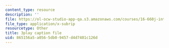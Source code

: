 ```yaml
---
content_type: resource
description: ''
file: https://ol-ocw-studio-app-qa.s3.amazonaws.com/courses/16-660j-introduction-to-lean-six-sigma-methods-january-iap-2012/865156a5a0565db09457d4d7401c126d_u3Umk_2PVuw.vtt
file_type: application/x-subrip
resourcetype: Other
title: 3play caption file
uid: 865156a5-a056-5db0-9457-d4d7401c126d
---
```


